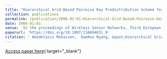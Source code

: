 ```yaml
---
title: "Hierarchical Grid-Based Pairwise Key Predistribution Scheme for Wireless Sensor Networks"
collection: publications
permalink: /publication/2006-01-01-Hierarchical-Grid-Based-Pairwise-Key-Predistribution-Scheme-for-Wireless-Sensor-Networks
date: 2006-01-01
venue: 'In the proceedings of Wireless Sensor Networks, Third European Workshop, EWSN 2006, Zurich, Switzerland, February 13-15, 2006, Proceedings'
paperurl: 'https://doi.org/10.1007/11669463\_9'
citation: ' Abedelaziz Mohaisen,  DaeHun Nyang, &quot;Hierarchical Grid-Based Pairwise Key Predistribution Scheme for Wireless Sensor Networks.&quot; In the proceedings of Wireless Sensor Networks, Third European Workshop, EWSN 2006, Zurich, Switzerland, February 13-15, 2006, Proceedings, 2006.'
---
```

[Access paper here](https://doi.org/10.1007/11669463\_9){:target="_blank"}
